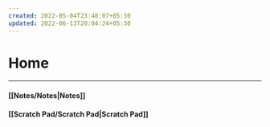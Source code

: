 ```yaml
---
created: 2022-05-04T23:48:07+05:30
updated: 2022-06-13T20:04:24+05:30
---
```

# Home
---
#### [[Notes/Notes|Notes]]

#### [[Scratch Pad/Scratch Pad|Scratch Pad]]
